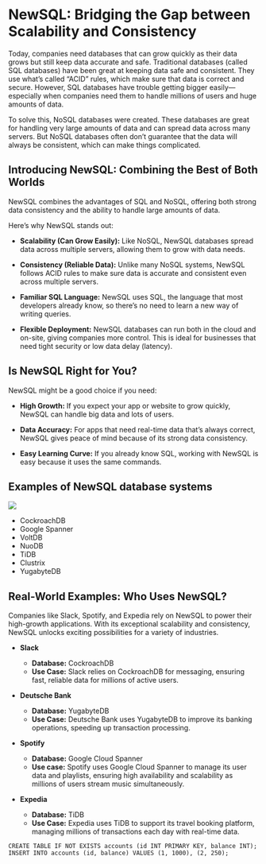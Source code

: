 # NewSQL: Bridging the Gap between Scalability and Consistency

Today, companies need databases that can grow quickly as their data grows but still keep data accurate and safe. Traditional databases (called SQL databases) have been great at keeping data safe and consistent. They use what’s called “ACID” rules, which make sure that data is correct and secure. However, SQL databases have trouble getting bigger easily—especially when companies need them to handle millions of users and huge amounts of data.

To solve this, NoSQL databases were created. These databases are great for handling very large amounts of data and can spread data across many servers. But NoSQL databases often don’t guarantee that the data will always be consistent, which can make things complicated.

## Introducing NewSQL: Combining the Best of Both Worlds

NewSQL combines the advantages of SQL and NoSQL, offering both strong data consistency and the ability to handle large amounts of data.

Here’s why NewSQL stands out:

- **Scalability (Can Grow Easily):** Like NoSQL, NewSQL databases spread data across multiple servers, allowing them to grow with data needs.
  
- **Consistency (Reliable Data):** Unlike many NoSQL systems, NewSQL follows ACID rules to make sure data is accurate and consistent even across multiple servers.
  
- **Familiar SQL Language:** NewSQL uses SQL, the language that most developers already know, so there’s no need to learn a new way of writing queries.
  
- **Flexible Deployment:** NewSQL databases can run both in the cloud and on-site, giving companies more control. This is ideal for businesses that need tight security or low data delay (latency).

## Is NewSQL Right for You?

NewSQL might be a good choice if you need:

- **High Growth:** If you expect your app or website to grow quickly, NewSQL can handle big data
and lots of users.

- **Data Accuracy:** For apps that need real-time data that’s always correct, NewSQL gives peace of
mind because of its strong data consistency.

- **Easy Learning Curve:** If you already know SQL, working with NewSQL is easy because it uses the
same commands.

## Examples of NewSQL database systems
![](https://miro.medium.com/v2/resize:fit:720/format:webp/1*MKTAKtCkjgdi94d4KfnVlg.jpeg)
- CockroachDB
- Google Spanner
- VoltDB
- NuoDB
- TiDB
- Clustrix
- YugabyteDB

## Real-World Examples: Who Uses NewSQL?

Companies like Slack, Spotify, and Expedia rely on NewSQL to power their high-growth applications. With its exceptional scalability and consistency, NewSQL unlocks exciting possibilities for a variety of industries.

- **Slack**
  - **Database:** CockroachDB
  - **Use Case:** Slack relies on CockroachDB for messaging, ensuring fast, reliable data for millions of active users.


- **Deutsche Bank**
  - **Database:** YugabyteDB
  - **Use Case:** Deutsche Bank uses YugabyteDB to improve its banking operations, speeding up transaction processing.


- **Spotify**
  - **Database:** Google Cloud Spanner
  - **Use case:** Spotify uses Google Cloud Spanner to manage its user data and playlists, ensuring high availability and scalability as millions of users stream music simultaneously.


- **Expedia**
  - **Database:** TiDB
  - **Use Case:** Expedia uses TiDB to support its travel booking platform, managing millions of transactions each day with real-time data.

```tsql
CREATE TABLE IF NOT EXISTS accounts (id INT PRIMARY KEY, balance INT);
INSERT INTO accounts (id, balance) VALUES (1, 1000), (2, 250);
```